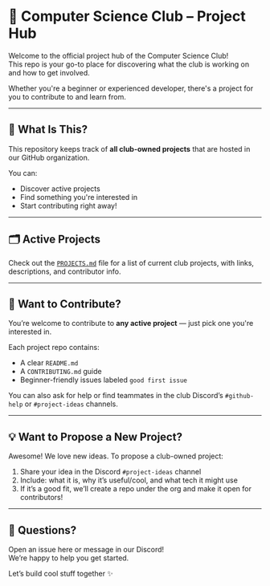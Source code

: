 # 🧠 Computer Science Club – Project Hub

Welcome to the official project hub of the Computer Science Club!  
This repo is your go-to place for discovering what the club is working on and how to get involved.

Whether you're a beginner or experienced developer, there's a project for you to contribute to and learn from.

---

## 🚀 What Is This?

This repository keeps track of **all club-owned projects** that are hosted in our GitHub organization.

You can:
- Discover active projects
- Find something you're interested in
- Start contributing right away!

---

## 🗂️ Active Projects

Check out the [`PROJECTS.md`](./PROJECTS.md) file for a list of current club projects, with links, descriptions, and contributor info.

---

## 🤔 Want to Contribute?

You’re welcome to contribute to **any active project** — just pick one you're interested in.

Each project repo contains:
- A clear `README.md`
- A `CONTRIBUTING.md` guide
- Beginner-friendly issues labeled `good first issue`

You can also ask for help or find teammates in the club Discord’s `#github-help` or `#project-ideas` channels.

---

## 💡 Want to Propose a New Project?

Awesome! We love new ideas. To propose a club-owned project:
1. Share your idea in the Discord `#project-ideas` channel
2. Include: what it is, why it’s useful/cool, and what tech it might use
3. If it’s a good fit, we’ll create a repo under the org and make it open for contributors!

---

## 📣 Questions?

Open an issue here or message in our Discord!  
We’re happy to help you get started.

Let’s build cool stuff together ✨
